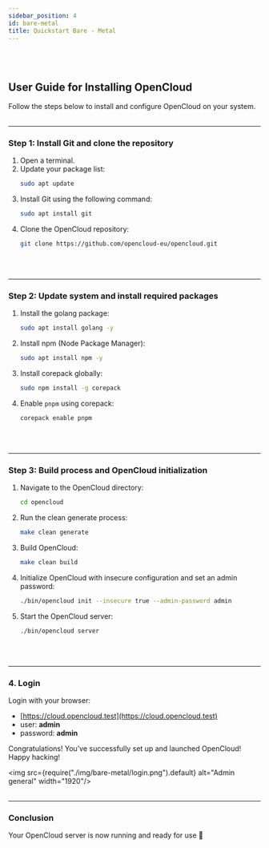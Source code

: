 ```yaml
---
sidebar_position: 4
id: bare-metal
title: Quickstart Bare - Metal
---
```

<br/><br/>

## User Guide for Installing OpenCloud
Follow the steps below to install and configure OpenCloud on your system.
<br/><br/>

---

### Step 1: Install Git and clone the repository

1. Open a terminal.
2. Update your package list:
   ```bash
   sudo apt update
   ```
3. Install Git using the following command:
   ```bash
   sudo apt install git
   ```
4. Clone the OpenCloud repository:
   ```bash
   git clone https://github.com/opencloud-eu/opencloud.git
   ```
<br/><br/>

---

### Step 2: Update system and install required packages

1. Install the golang package:
   ```bash
   sudo apt install golang -y
   ```

2. Install npm (Node Package Manager):
   ```bash
   sudo apt install npm -y
   ```

3. Install corepack globally:
   ```bash
   sudo npm install -g corepack
   ```

4. Enable `pnpm` using corepack:
   ```bash
   corepack enable pnpm
   ```
<br/><br/>

---

### Step 3: Build process and OpenCloud initialization

1. Navigate to the OpenCloud directory:
   ```bash
   cd opencloud
   ```

2. Run the clean generate process:
   ```bash
   make clean generate
   ```

3. Build OpenCloud:
   ```bash
   make clean build
   ```

4. Initialize OpenCloud with insecure configuration and set an admin password:
   ```bash
   ./bin/opencloud init --insecure true --admin-password admin
   ```

5. Start the OpenCloud server:
   ```bash
   ./bin/opencloud server
   ```
<br/><br/>

---

### 4. Login

Login with your browser:
- [https://cloud.opencloud.test](https://cloud.opencloud.test)
- user: **admin**
- password: **admin**

Congratulations! You’ve successfully set up and launched OpenCloud! Happy hacking!

<img src={require("./img/bare-metal/login.png").default} alt="Admin general" width="1920"/>
<br/><br/>

--- 

### Conclusion

Your OpenCloud server is now running and ready for use 🚀